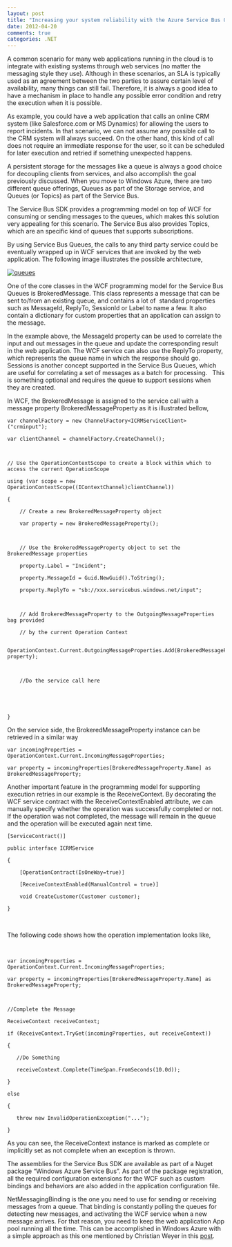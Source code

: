 ```yaml
---
layout: post
title: "Increasing your system reliability with the Azure Service Bus Queues"
date: 2012-04-20
comments: true
categories: .NET
---
```


A common scenario for many web applications running in the cloud is to
integrate with existing systems through web services (no matter the
messaging style they use). Although in these scenarios, an SLA is
typically used as an agreement between the two parties to assure certain
level of availability, many things can still fail. Therefore, it is
always a good idea to have a mechanism in place to handle any possible
error condition and retry the execution when it is possible.

As example, you could have a web application that calls an online CRM
system (like Salesforce.com or MS Dynamics) for allowing the users to
report incidents. In that scenario, we can not assume any possible call
to the CRM system will always succeed. On the other hand, this kind of
call does not require an immediate response for the user, so it can be
scheduled for later execution and retried if something unexpected
happens.

A persistent storage for the messages like a queue is always a good
choice for decoupling clients from services, and also accomplish the
goal previously discussed. When you move to Windows Azure, there are two
different queue offerings, Queues as part of the Storage service, and
Queues (or Topics) as part of the Service Bus.

The Service Bus SDK provides a programming model on top of WCF for
consuming or sending messages to the queues, which makes this solution
very appealing for this scenario. The Service Bus also provides Topics,
which are an specific kind of queues that supports subscriptions.

By using Service Bus Queues, the calls to any third party service could
be eventually wrapped up in WCF services that are invoked by the web
application. The following image illustrates the possible architecture,

[![queues](http://weblogs.asp.net/blogs/cibrax/queues_thumb_6A33755A.jpg "queues")](http://weblogs.asp.net/blogs/cibrax/queues_131E8A64.jpg)

One of the core classes in the WCF programming model for the Service Bus
Queues is BrokeredMessage. This class represents a message that can be
sent to/from an existing queue, and contains a lot of  standard
properties such as MessageId, ReplyTo, SessionId or Label to name a few.
It also contain a dictionary for custom properties that an application
can assign to the message.

In the example above, the MessageId property can be used to correlate
the input and out messages in the queue and update the corresponding
result in the web application. The WCF service can also use the ReplyTo
property, which represents the queue name in which the response should
go. Sessions is another concept supported in the Service Bus Queues,
which are useful for correlating a set of messages as a batch for
processing.   This is something optional and requires the queue to
support sessions when they are created.

In WCF, the BrokeredMessage is assigned to the service call with a
message property BrokeredMessageProperty as it is illustrated bellow,

~~~~ {style="margin: 0em; padding: 0px; width: 100%; text-align: left; color: black; line-height: 12pt; overflow: visible; font-family: "Courier New", courier, monospace; font-size: 8pt; direction: ltr; background-color: white;"}
var channelFactory = new ChannelFactory<ICRMServiceClient>("crminput");
~~~~

~~~~ {style="margin: 0em; padding: 0px; width: 100%; text-align: left; color: black; line-height: 12pt; overflow: visible; font-family: "Courier New", courier, monospace; font-size: 8pt; direction: ltr; background-color: rgb(244, 244, 244);"}
var clientChannel = channelFactory.CreateChannel();
~~~~

~~~~ {style="margin: 0em; padding: 0px; width: 100%; text-align: left; color: black; line-height: 12pt; overflow: visible; font-family: "Courier New", courier, monospace; font-size: 8pt; direction: ltr; background-color: white;"}
 
~~~~

~~~~ {style="margin: 0em; padding: 0px; width: 100%; text-align: left; color: black; line-height: 12pt; overflow: visible; font-family: "Courier New", courier, monospace; font-size: 8pt; direction: ltr; background-color: rgb(244, 244, 244);"}
// Use the OperationContextScope to create a block within which to access the current OperationScope
~~~~

~~~~ {style="margin: 0em; padding: 0px; width: 100%; text-align: left; color: black; line-height: 12pt; overflow: visible; font-family: "Courier New", courier, monospace; font-size: 8pt; direction: ltr; background-color: white;"}
using (var scope = new OperationContextScope((IContextChannel)clientChannel))
~~~~

~~~~ {style="margin: 0em; padding: 0px; width: 100%; text-align: left; color: black; line-height: 12pt; overflow: visible; font-family: "Courier New", courier, monospace; font-size: 8pt; direction: ltr; background-color: rgb(244, 244, 244);"}
{
~~~~

~~~~ {style="margin: 0em; padding: 0px; width: 100%; text-align: left; color: black; line-height: 12pt; overflow: visible; font-family: "Courier New", courier, monospace; font-size: 8pt; direction: ltr; background-color: white;"}
    // Create a new BrokeredMessageProperty object
~~~~

~~~~ {style="margin: 0em; padding: 0px; width: 100%; text-align: left; color: black; line-height: 12pt; overflow: visible; font-family: "Courier New", courier, monospace; font-size: 8pt; direction: ltr; background-color: rgb(244, 244, 244);"}
    var property = new BrokeredMessageProperty();
~~~~

~~~~ {style="margin: 0em; padding: 0px; width: 100%; text-align: left; color: black; line-height: 12pt; overflow: visible; font-family: "Courier New", courier, monospace; font-size: 8pt; direction: ltr; background-color: white;"}
 
~~~~

~~~~ {style="margin: 0em; padding: 0px; width: 100%; text-align: left; color: black; line-height: 12pt; overflow: visible; font-family: "Courier New", courier, monospace; font-size: 8pt; direction: ltr; background-color: rgb(244, 244, 244);"}
    // Use the BrokeredMessageProperty object to set the BrokeredMessage properties
~~~~

~~~~ {style="margin: 0em; padding: 0px; width: 100%; text-align: left; color: black; line-height: 12pt; overflow: visible; font-family: "Courier New", courier, monospace; font-size: 8pt; direction: ltr; background-color: white;"}
    property.Label = "Incident";
~~~~

~~~~ {style="margin: 0em; padding: 0px; width: 100%; text-align: left; color: black; line-height: 12pt; overflow: visible; font-family: "Courier New", courier, monospace; font-size: 8pt; direction: ltr; background-color: rgb(244, 244, 244);"}
    property.MessageId = Guid.NewGuid().ToString();
~~~~

~~~~ {style="margin: 0em; padding: 0px; width: 100%; text-align: left; color: black; line-height: 12pt; overflow: visible; font-family: "Courier New", courier, monospace; font-size: 8pt; direction: ltr; background-color: white;"}
    property.ReplyTo = "sb://xxx.servicebus.windows.net/input";
~~~~

~~~~ {style="margin: 0em; padding: 0px; width: 100%; text-align: left; color: black; line-height: 12pt; overflow: visible; font-family: "Courier New", courier, monospace; font-size: 8pt; direction: ltr; background-color: rgb(244, 244, 244);"}
 
~~~~

~~~~ {style="margin: 0em; padding: 0px; width: 100%; text-align: left; color: black; line-height: 12pt; overflow: visible; font-family: "Courier New", courier, monospace; font-size: 8pt; direction: ltr; background-color: white;"}
    // Add BrokeredMessageProperty to the OutgoingMessageProperties bag provided 
~~~~

~~~~ {style="margin: 0em; padding: 0px; width: 100%; text-align: left; color: black; line-height: 12pt; overflow: visible; font-family: "Courier New", courier, monospace; font-size: 8pt; direction: ltr; background-color: rgb(244, 244, 244);"}
    // by the current Operation Context 
~~~~

~~~~ {style="margin: 0em; padding: 0px; width: 100%; text-align: left; color: black; line-height: 12pt; overflow: visible; font-family: "Courier New", courier, monospace; font-size: 8pt; direction: ltr; background-color: white;"}
    OperationContext.Current.OutgoingMessageProperties.Add(BrokeredMessageProperty.Name, property);
~~~~

~~~~ {style="margin: 0em; padding: 0px; width: 100%; text-align: left; color: black; line-height: 12pt; overflow: visible; font-family: "Courier New", courier, monospace; font-size: 8pt; direction: ltr; background-color: rgb(244, 244, 244);"}
    
~~~~

~~~~ {style="margin: 0em; padding: 0px; width: 100%; text-align: left; color: black; line-height: 12pt; overflow: visible; font-family: "Courier New", courier, monospace; font-size: 8pt; direction: ltr; background-color: white;"}
    //Do the service call here
~~~~

~~~~ {style="margin: 0em; padding: 0px; width: 100%; text-align: left; color: black; line-height: 12pt; overflow: visible; font-family: "Courier New", courier, monospace; font-size: 8pt; direction: ltr; background-color: rgb(244, 244, 244);"}
 
~~~~

~~~~ {style="margin: 0em; padding: 0px; width: 100%; text-align: left; color: black; line-height: 12pt; overflow: visible; font-family: "Courier New", courier, monospace; font-size: 8pt; direction: ltr; background-color: white;"}
 
~~~~

~~~~ {style="margin: 0em; padding: 0px; width: 100%; text-align: left; color: black; line-height: 12pt; overflow: visible; font-family: "Courier New", courier, monospace; font-size: 8pt; direction: ltr; background-color: rgb(244, 244, 244);"}
}
~~~~

On the service side, the BrokeredMessageProperty instance can be
retrieved in a similar way

~~~~ {style="margin: 0em; padding: 0px; width: 100%; text-align: left; color: black; line-height: 12pt; overflow: visible; font-family: "Courier New", courier, monospace; font-size: 8pt; direction: ltr; background-color: white;"}
var incomingProperties = OperationContext.Current.IncomingMessageProperties;
~~~~

~~~~ {style="margin: 0em; padding: 0px; width: 100%; text-align: left; color: black; line-height: 12pt; overflow: visible; font-family: "Courier New", courier, monospace; font-size: 8pt; direction: ltr; background-color: rgb(244, 244, 244);"}
var property = incomingProperties[BrokeredMessageProperty.Name] as BrokeredMessageProperty;
~~~~

Another important feature in the programming model for supporting
execution retries in our example is the ReceiveContext. By decorating
the WCF service contract with the ReceiveContextEnabled attribute, we
can manually specify whether the operation was successfully completed or
not. If the operation was not completed, the message will remain in the
queue and the operation will be executed again next time.

~~~~ {style="margin: 0em; padding: 0px; width: 100%; text-align: left; color: black; line-height: 12pt; overflow: visible; font-family: "Courier New", courier, monospace; font-size: 8pt; direction: ltr; background-color: white;"}
[ServiceContract()]
~~~~

~~~~ {style="margin: 0em; padding: 0px; width: 100%; text-align: left; color: black; line-height: 12pt; overflow: visible; font-family: "Courier New", courier, monospace; font-size: 8pt; direction: ltr; background-color: rgb(244, 244, 244);"}
public interface ICRMService
~~~~

~~~~ {style="margin: 0em; padding: 0px; width: 100%; text-align: left; color: black; line-height: 12pt; overflow: visible; font-family: "Courier New", courier, monospace; font-size: 8pt; direction: ltr; background-color: white;"}
{
~~~~

~~~~ {style="margin: 0em; padding: 0px; width: 100%; text-align: left; color: black; line-height: 12pt; overflow: visible; font-family: "Courier New", courier, monospace; font-size: 8pt; direction: ltr; background-color: rgb(244, 244, 244);"}
    [OperationContract(IsOneWay=true)]
~~~~

~~~~ {style="margin: 0em; padding: 0px; width: 100%; text-align: left; color: black; line-height: 12pt; overflow: visible; font-family: "Courier New", courier, monospace; font-size: 8pt; direction: ltr; background-color: white;"}
    [ReceiveContextEnabled(ManualControl = true)]
~~~~

~~~~ {style="margin: 0em; padding: 0px; width: 100%; text-align: left; color: black; line-height: 12pt; overflow: visible; font-family: "Courier New", courier, monospace; font-size: 8pt; direction: ltr; background-color: rgb(244, 244, 244);"}
    void CreateCustomer(Customer customer);
~~~~

~~~~ {style="margin: 0em; padding: 0px; width: 100%; text-align: left; color: black; line-height: 12pt; overflow: visible; font-family: "Courier New", courier, monospace; font-size: 8pt; direction: ltr; background-color: white;"}
}
~~~~

 

The following code shows how the operation implementation looks like,

 

~~~~ {style="margin: 0em; padding: 0px; width: 100%; text-align: left; color: black; line-height: 12pt; overflow: visible; font-family: "Courier New", courier, monospace; font-size: 8pt; direction: ltr; background-color: white;"}
var incomingProperties = OperationContext.Current.IncomingMessageProperties;
~~~~

~~~~ {style="margin: 0em; padding: 0px; width: 100%; text-align: left; color: black; line-height: 12pt; overflow: visible; font-family: "Courier New", courier, monospace; font-size: 8pt; direction: ltr; background-color: rgb(244, 244, 244);"}
var property = incomingProperties[BrokeredMessageProperty.Name] as BrokeredMessageProperty;
~~~~

~~~~ {style="margin: 0em; padding: 0px; width: 100%; text-align: left; color: black; line-height: 12pt; overflow: visible; font-family: "Courier New", courier, monospace; font-size: 8pt; direction: ltr; background-color: white;"}
 
~~~~

~~~~ {style="margin: 0em; padding: 0px; width: 100%; text-align: left; color: black; line-height: 12pt; overflow: visible; font-family: "Courier New", courier, monospace; font-size: 8pt; direction: ltr; background-color: rgb(244, 244, 244);"}
//Complete the Message
~~~~

~~~~ {style="margin: 0em; padding: 0px; width: 100%; text-align: left; color: black; line-height: 12pt; overflow: visible; font-family: "Courier New", courier, monospace; font-size: 8pt; direction: ltr; background-color: white;"}
ReceiveContext receiveContext;
~~~~

~~~~ {style="margin: 0em; padding: 0px; width: 100%; text-align: left; color: black; line-height: 12pt; overflow: visible; font-family: "Courier New", courier, monospace; font-size: 8pt; direction: ltr; background-color: rgb(244, 244, 244);"}
if (ReceiveContext.TryGet(incomingProperties, out receiveContext))
~~~~

~~~~ {style="margin: 0em; padding: 0px; width: 100%; text-align: left; color: black; line-height: 12pt; overflow: visible; font-family: "Courier New", courier, monospace; font-size: 8pt; direction: ltr; background-color: white;"}
{
~~~~

~~~~ {style="margin: 0em; padding: 0px; width: 100%; text-align: left; color: black; line-height: 12pt; overflow: visible; font-family: "Courier New", courier, monospace; font-size: 8pt; direction: ltr; background-color: rgb(244, 244, 244);"}
   //Do Something                
~~~~

~~~~ {style="margin: 0em; padding: 0px; width: 100%; text-align: left; color: black; line-height: 12pt; overflow: visible; font-family: "Courier New", courier, monospace; font-size: 8pt; direction: ltr; background-color: white;"}
   receiveContext.Complete(TimeSpan.FromSeconds(10.0d));
~~~~

~~~~ {style="margin: 0em; padding: 0px; width: 100%; text-align: left; color: black; line-height: 12pt; overflow: visible; font-family: "Courier New", courier, monospace; font-size: 8pt; direction: ltr; background-color: rgb(244, 244, 244);"}
}
~~~~

~~~~ {style="margin: 0em; padding: 0px; width: 100%; text-align: left; color: black; line-height: 12pt; overflow: visible; font-family: "Courier New", courier, monospace; font-size: 8pt; direction: ltr; background-color: white;"}
else
~~~~

~~~~ {style="margin: 0em; padding: 0px; width: 100%; text-align: left; color: black; line-height: 12pt; overflow: visible; font-family: "Courier New", courier, monospace; font-size: 8pt; direction: ltr; background-color: rgb(244, 244, 244);"}
{
~~~~

~~~~ {style="margin: 0em; padding: 0px; width: 100%; text-align: left; color: black; line-height: 12pt; overflow: visible; font-family: "Courier New", courier, monospace; font-size: 8pt; direction: ltr; background-color: white;"}
   throw new InvalidOperationException("...");
~~~~

~~~~ {style="margin: 0em; padding: 0px; width: 100%; text-align: left; color: black; line-height: 12pt; overflow: visible; font-family: "Courier New", courier, monospace; font-size: 8pt; direction: ltr; background-color: rgb(244, 244, 244);"}
}
~~~~

As you can see, the ReceiveContext instance is marked as complete or
implicitly set as not complete when an exception is thrown.

The assemblies for the Service Bus SDK are available as part of a Nuget
package “Windows Azure Service Bus”. As part of the package
registration, all the required configuration extensions for the WCF such
as custom bindings and behaviors are also added in the application
configuration file.

NetMessagingBinding is the one you need to use for sending or receiving
messages from a queue. That binding is constantly polling the queues for
detecting new messages, and activating the WCF service when a new
message arrives. For that reason, you need to keep the web application
App pool running all the time. This can be accomplished in Windows Azure
with a simple approach as this one mentioned by Christian Weyer in this
[post](http://weblogs.thinktecture.com/cweyer/2011/01/poor-mans-approach-to-application-pool-warm-up-for-iis-in-a-windows-azure-web-role.html).

